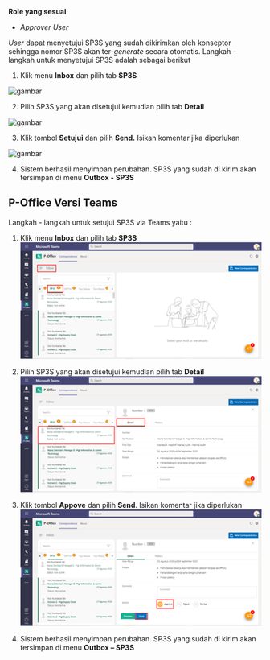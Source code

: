 **Role yang sesuai**

- *Approver User*

*User* dapat menyetujui SP3S yang sudah dikirimkan oleh konseptor sehingga nomor SP3S akan ter-*generate* secara otomatis. Langkah - langkah untuk menyetujui SP3S adalah sebagai berikut

1. Klik menu **Inbox** dan pilih tab **SP3S**

![gambar](SC_SP3S/SP29.png)

2. Pilih SP3S yang akan disetujui kemudian pilih tab **Detail**

![gambar](SC_SP3S/SP30.png)

3. Klik tombol **Setujui** dan pilih **Send.** Isikan komentar jika diperlukan

![gambar](SC_SP3S/SP31.png)

4. Sistem berhasil menyimpan perubahan. SP3S yang sudah di kirim akan tersimpan di menu **Outbox - SP3S**


## **P-Office Versi Teams**


Langkah - langkah untuk setujui SP3S via Teams yaitu :

 1.    Klik menu **Inbox** dan pilih tab **SP3S**
 ![gambar](SP3S/SP3S_Teams/SP3S31.png)

 2.    Pilih SP3S yang akan disetujui kemudian pilih tab **Detail**
 ![gambar](SP3S/SP3S_Teams/SP3S32.png)

 3.    Klik tombol **Appove** dan pilih **Send**. Isikan komentar jika diperlukan
 ![gambar](SP3S/SP3S_Teams/SP3S33.png)

 4. Sistem berhasil menyimpan perubahan. SP3S yang sudah di kirim akan tersimpan di menu **Outbox – SP3S**
